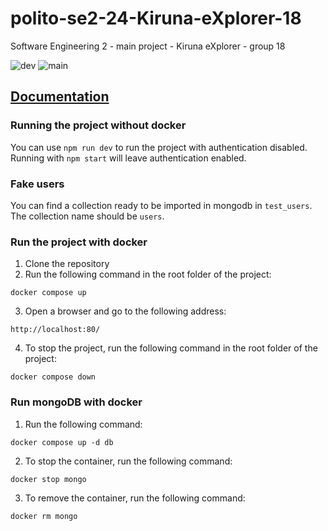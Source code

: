 # polito-se2-24-Kiruna-eXplorer-18
Software Engineering 2 - main project - Kiruna eXplorer - group 18

![dev](https://github.com/GiuseppeArbore/polito-se2-24-Kiruna-eXplorer-18//actions/workflows/main.yml/badge.svg?branch=dev)
![main](https://github.com/GiuseppeArbore/polito-se2-24-Kiruna-eXplorer-18//actions/workflows/main.yml/badge.svg?branch=main)


[Documentation](https://storage.veebor.dev/s/AJegs4BtiMGxpqZ)
---

### Running the project without docker

You can use `npm run dev` to run the project with authentication disabled.
Running with `npm start` will leave authentication enabled.

### Fake users
You can find a collection ready to be imported in mongodb in `test_users`. The collection name should be
`users`.

### Run the project with docker
1. Clone the repository
2. Run the following command in the root folder of the project:
```
docker compose up
```
3. Open a browser and go to the following address:
```
http://localhost:80/
```
4. To stop the project, run the following command in the root folder of the project:
```
docker compose down
```
### Run mongoDB with docker
1. Run the following command:
```
docker compose up -d db
```
2. To stop the container, run the following command:
```
docker stop mongo
```
3. To remove the container, run the following command:
```
docker rm mongo
```
